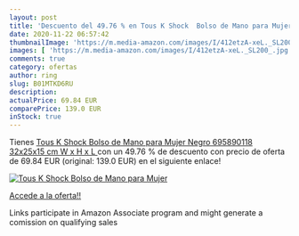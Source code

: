 ```yaml
---
layout: post
title: 'Descuento del 49.76 % en Tous K Shock  Bolso de Mano para Mujer  '
date: 2020-11-22 06:57:42
thumbnailImage: 'https://m.media-amazon.com/images/I/412etzA-xeL._SL200_.jpg'
images: [ 'https://m.media-amazon.com/images/I/412etzA-xeL._SL200_.jpg' ]
comments: true
category: ofertas
author: ring
slug: B01MTKD6RU
description:
actualPrice: 69.84 EUR
comparePrice: 139.0 EUR
inStock: true
---
```


Tienes [Tous K Shock  Bolso de Mano para Mujer   Negro 695890118   32x25x15 cm  W x H x L ](https://www.amazon.es/dp/B01MTKD6RU/?tag=tolees-21) con un 49.76 % de descuento con precio de oferta de 69.84 EUR (original: 139.0 EUR) en el siguiente enlace!

[![Tous K Shock  Bolso de Mano para Mujer  ](https://m.media-amazon.com/images/I/412etzA-xeL._SL200_.jpg)](https://www.amazon.es/dp/B01MTKD6RU/?tag=tolees-21)

[Accede a la oferta!!](https://www.amazon.es/dp/B01MTKD6RU/?tag=tolees-21)

Links participate in Amazon Associate program and might generate a comission on qualifying sales



